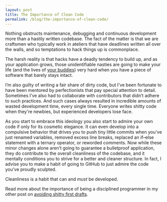 ```yaml
---
layout: post
title: The Importance of Clean Code
permalink: /blog/the-importance-of-clean-code/
---
```


Nothing obstructs maintenance, debugging and continuous development more than a
hastily written codebase. The fact of the matter is that we are craftsmen who
typically work in ateliers that have deadlines written all over the walls, and
so temptations to hack things up is commonplace.

The harsh reality is that hacks have a deadly tendency to build up, and as your
application grows, those unidentifiable nasties are going to make your life
(and the lives of
[your buddies](http://ericnish.io/blog/consider-other-developers-first/)) very
hard when you have a piece of software that barely stays intact.

I’m also guilty of writing a fair share of dirty code, but I’ve been fortunate
to have been mentored by perfectionists that pay special attention to detail.
Sometimes I’ve also had to collaborate with contributors that didn’t adhere to
such practices. And such cases always resulted in incredible amounts of wasted
development time, every single time. Everyone writes shitty code when they're
newbies, but experienced developers lose face.

As you start to embrace this ideology you also start to admire your own code if
only for its cosmetic elegance. It can even develop into a compulsive behavior
that drives you to push tiny little commits when you’ve just renamed variables,
removed excess line breaks, replaced an if–else statement with a ternary
operator, or reworded comments. Now while these minor changes alone aren’t
going to guarantee a bulletproof application, they do contribute to the overall
cleanliness of the codebase, and it mentally conditions you to strive for a
better and cleaner structure. In fact, I advise you to make a habit of going to
GitHub to just admire the code you’ve proudly sculpted.

Cleanliness is a habit that can and *must* be developed.

Read more about the importance of being a disciplined programmer in my other
post on
[avoiding shitty first drafts](http://ericnish.io/blog/no-shitty-first-drafts).
